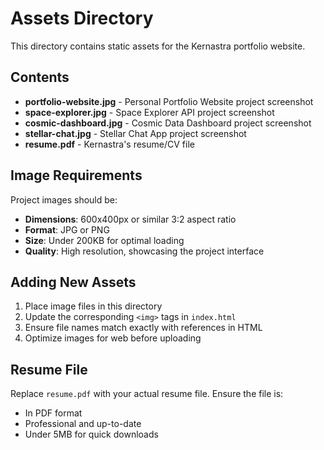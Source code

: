 # Assets Directory

This directory contains static assets for the Kernastra portfolio website.

## Contents

- **portfolio-website.jpg** - Personal Portfolio Website project screenshot
- **space-explorer.jpg** - Space Explorer API project screenshot  
- **cosmic-dashboard.jpg** - Cosmic Data Dashboard project screenshot
- **stellar-chat.jpg** - Stellar Chat App project screenshot
- **resume.pdf** - Kernastra's resume/CV file

## Image Requirements

Project images should be:
- **Dimensions**: 600x400px or similar 3:2 aspect ratio
- **Format**: JPG or PNG
- **Size**: Under 200KB for optimal loading
- **Quality**: High resolution, showcasing the project interface

## Adding New Assets

1. Place image files in this directory
2. Update the corresponding `<img>` tags in `index.html`
3. Ensure file names match exactly with references in HTML
4. Optimize images for web before uploading

## Resume File

Replace `resume.pdf` with your actual resume file. Ensure the file is:
- In PDF format
- Professional and up-to-date
- Under 5MB for quick downloads
